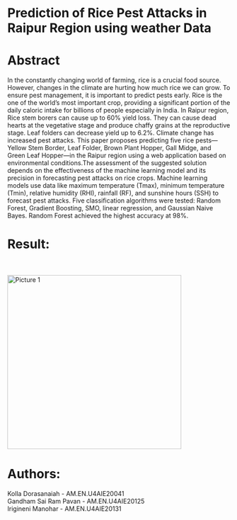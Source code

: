 # Prediction of Rice Pest Attacks in Raipur Region using weather Data

# Abstract
In the constantly changing world of farming, rice
is a crucial food source. However, changes in the climate are
hurting how much rice we can grow. To ensure pest management,
it is important to predict pests early. Rice is the one of the
world’s most important crop, providing a significant portion of
the daily caloric intake for billions of people especially in India.
In Raipur region, Rice stem borers can cause up to 60% yield
loss. They can cause dead hearts at the vegetative stage and
produce chaffy grains at the reproductive stage. Leaf folders can
decrease yield up to 6.2%. Climate change has increased pest
attacks. This paper proposes predicting five rice pests—Yellow
Stem Border, Leaf Folder, Brown Plant Hopper, Gall Midge,
and Green Leaf Hopper—in the Raipur region using a web
application based on environmental conditions.The assessment
of the suggested solution depends on the effectiveness of the
machine learning model and its precision in forecasting pest
attacks on rice crops. Machine learning models use data like
maximum temperature (Tmax), minimum temperature (Tmin),
relative humidity (RHI), rainfall (RF), and sunshine hours (SSH)
to forecast pest attacks. Five classification algorithms were tested:
Random Forest, Gradient Boosting, SMO, linear regression, and
Gaussian Naive Bayes. Random Forest achieved the highest
accuracy at 98%.
# Result:
<br>
<br>
<img width="393" alt="Picture 1" src="https://github.com/dorakolla/Pest_Attack_Prediction_using_weather_data/assets/73239478/a925c424-f13f-4f09-bd72-44b7b12bd5e5">

# Authors:
Kolla Dorasanaiah      - AM.EN.U4AIE20041 <br>
Gandham Sai Ram Pavan  - AM.EN.U4AIE20125 <br>
Irigineni Manohar      - AM.EN.U4AIE20131 <br>
